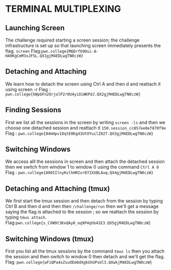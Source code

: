 # TERMINAL MULTIPLEXING 

 ## Launching Screen 

 The challenge required starting a screen session; the challenge infrastructure is set up so that launching screen immediately presents the flag.
 `screen`
 Flag:`pwn.college{MQDrf69Oui-A-HA9KgCmM3xJFSL.QX1gjM4EDLwgTN0czW}`

 ## Detaching and Attaching 

 We learn how to detach the screen using Ctrl A and then d and reattach it using screen -r
 Flag : ` pwn.college{kWpbFn2OrjolP2r0U4yiOiWKPdJ.QX2gjM4EDLwgTN0czW}`

 
 ## Finding Sessions 

 First we list all the sessions in the screen by writing `screen -ls` and then we choose one detached session and reattach it `150.session_cc857ee8ef870f9e`
 Flag : `pwn.college{84mHpv1OqtE0Kg43UtOYuilZ027.QX3gjM4EDLwgTN0czW}`


 ##  Switching Windows 

 We access alll the sessions in screen and then attach the detached session then we switch from window 1 to window 0 using the command `Ctrl A 0`
 Flag : `pwn.college{A90IIlnyKvlhHRIxr072XXBLAuq.QX4gjM4EDLwgTN0czW}`


 ## Detaching and Attaching (tmux)

We first start the tmux session and then detach from the session by typing Ctrl B and then d and then then `/challenge/run` then we'll get a message saying the flag is attached to the session ;
so we reattach the session by typing `tmux attach`. 
Flag:`pwn.college{s_CXW9t3KxQAy0_oq9P4qhb41E3.QX5gjM4EDLwgTN0czW}`

## Switching Windows (tmux)

First you list all the tmux sessions by the command `tmux ls` then you attach the session and then switch to window 0 then detach and we'll get the flag.
Flag :`pwn.college{wFiQPa4xZxuOEmOdXgkGhUPsUl3.QXwkjM4EDLwgTN0czW}`

 
